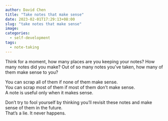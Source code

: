 ```yaml
---
author: David Chen
title: "Take notes that make sense"
date: 2023-02-01T17:29:13+08:00
slug: "take notes that make sense"
image: 
categories:
  - self-development
tags:
  - note-taking
---
```

Think for a moment, how many places are you keeping your notes? How many notes did you make? Out of so many notes you’ve taken, how many of them make sense to you?

You can scrap all of them if none of them make sense.\
You can scrap most of them if most of them don’t make sense.\
A note is useful only when it makes sense.

Don’t try to fool yourself by thinking you’ll revisit these notes and make sense of them in the future.\
That’s a lie. It never happens.